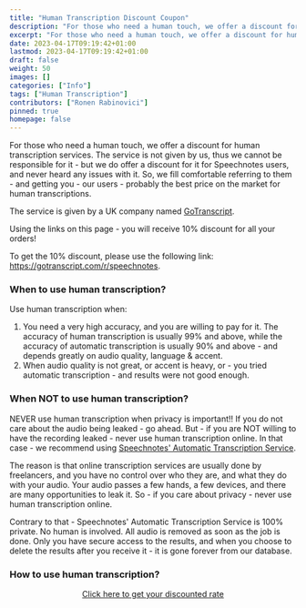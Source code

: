 ```yaml
---
title: "Human Transcription Discount Coupon"
description: "For those who need a human touch, we offer a discount for human transcription services."
excerpt: "For those who need a human touch, we offer a discount for human transcription services."
date: 2023-04-17T09:19:42+01:00
lastmod: 2023-04-17T09:19:42+01:00
draft: false
weight: 50
images: []
categories: ["Info"]
tags: ["Human Transcription"]
contributors: ["Ronen Rabinovici"]
pinned: true
homepage: false
---
```


For those who need a human touch, we offer a discount for human transcription services. The service is not given by us, thus we cannot be responsible for it - but we do offer a discount for it for Speechnotes users, and never heard any issues with it. So, we fill comfortable referring to them - and getting you - our users - probably the best price on the market for human transcriptions.

The service is given by a UK company named <a href="https://gotranscript.com/r/speechnotes" rel="nofollow" target="_blank">GoTranscript</a>.

Using the links on this page - you will receive 10% discount for all your orders!

To get the 10% discount, please use the following link: <a href="https://gotranscript.com/r/speechnotes" rel="nofollow" target="_blank">https://gotranscript.com/r/speechnotes</a>.

### When to use human transcription?

Use human transcription when:
1. You need a very high accuracy, and you are willing to pay for it. The accuracy of human transcription is usually 99% and above, while the accuracy of automatic transcription is usually 90% and above - and depends greatly on audio quality, language & accent.
2. When audio quality is not great, or accent is heavy, or - you tried automatic transcription - and results were not good enough.

### When NOT to use human transcription?

NEVER use human transcription when privacy is important!! If you do not care about the audio being leaked - go ahead. But - if you are NOT willing to have the recording leaked - never use human transcription online. In that case - we recommend using [Speechnotes' Automatic Transcription Service](/transcribe/).

The reason is that online transcription services are usually done by freelancers, and you have no control over who they are, and what they do with your audio. Your audio passes a few hands, a few devices, and there are many opportunities to leak it. So - if you care about privacy - never use human transcription online.

Contrary to that - Speechnotes' Automatic Transcription Service is 100% private. No human is involved. All audio is removed as soon as the job is done. Only you have secure access to the results, and when you choose to delete the results after you receive it - it is gone forever from our database.

### How to use human transcription?

<div style="text-align: center">
<a style="display:inline-block;margin: auto" class="btn btn-outline-primary" href="https://gotranscript.com/r/speechnotes" rel="nofollow" target="_blank">Click here to get your discounted rate</a>
</div>



